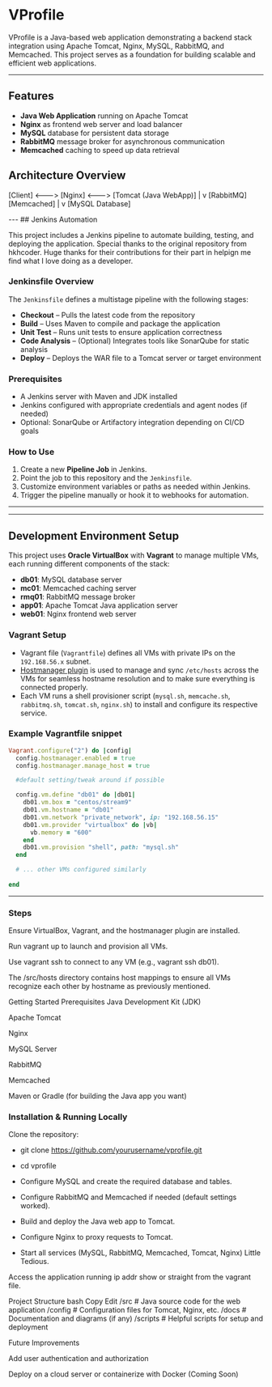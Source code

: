 # VProfile

VProfile is a Java-based web application demonstrating a backend stack integration using Apache Tomcat, Nginx, MySQL, RabbitMQ, and Memcached. This project serves as a foundation for building scalable and efficient web applications.

---

## Features

- **Java Web Application** running on Apache Tomcat  
- **Nginx** as frontend web server and load balancer  
- **MySQL** database for persistent data storage  
- **RabbitMQ** message broker for asynchronous communication  
- **Memcached** caching to speed up data retrieval  



## Architecture Overview

[Client] <---> [Nginx] <---> [Tomcat (Java WebApp)]
|
v
[RabbitMQ] [Memcached]
|
v
[MySQL Database]

--- ## Jenkins Automation

This project includes a Jenkins pipeline to automate building, testing, and deploying the application.
Special thanks to the original repository from hkhcoder. Huge thanks for their contributions for their part in helpign me find what I love doing as a developer.

### Jenkinsfile Overview

The `Jenkinsfile` defines a multistage pipeline with the following stages:

- **Checkout** – Pulls the latest code from the repository  
- **Build** – Uses Maven to compile and package the application  
- **Unit Test** – Runs unit tests to ensure application correctness  
- **Code Analysis** – (Optional) Integrates tools like SonarQube for static analysis  
- **Deploy** – Deploys the WAR file to a Tomcat server or target environment  

### Prerequisites

- A Jenkins server with Maven and JDK installed  
- Jenkins configured with appropriate credentials and agent nodes (if needed)  
- Optional: SonarQube or Artifactory integration depending on CI/CD goals  

### How to Use

1. Create a new **Pipeline Job** in Jenkins.  
2. Point the job to this repository and the `Jenkinsfile`.  
3. Customize environment variables or paths as needed within Jenkins.  
4. Trigger the pipeline manually or hook it to webhooks for automation.

---




---

## Development Environment Setup

This project uses **Oracle VirtualBox** with **Vagrant** to manage multiple VMs, each running different components of the stack:

- **db01**: MySQL database server  
- **mc01**: Memcached caching server  
- **rmq01**: RabbitMQ message broker  
- **app01**: Apache Tomcat Java application server  
- **web01**: Nginx frontend web server  

### Vagrant Setup

- Vagrant file (`Vagrantfile`) defines all VMs with private IPs on the `192.168.56.x` subnet.  
- [Hostmanager plugin](https://github.com/devopsgroup-io/vagrant-hostmanager) is used to manage and sync `/etc/hosts` across the VMs for seamless hostname resolution and to make sure everything is connected properly.  
- Each VM runs a shell provisioner script (`mysql.sh`, `memcache.sh`, `rabbitmq.sh`, `tomcat.sh`, `nginx.sh`) to install and configure its respective service.

### Example Vagrantfile snippet

```ruby
Vagrant.configure("2") do |config|
  config.hostmanager.enabled = true
  config.hostmanager.manage_host = true

  #default setting/tweak around if possible

  config.vm.define "db01" do |db01|
    db01.vm.box = "centos/stream9"
    db01.vm.hostname = "db01"
    db01.vm.network "private_network", ip: "192.168.56.15"
    db01.vm.provider "virtualbox" do |vb|
      vb.memory = "600"
    end
    db01.vm.provision "shell", path: "mysql.sh"
  end

  # ... other VMs configured similarly
  
end
```
---
### Steps

Ensure VirtualBox, Vagrant, and the hostmanager plugin are installed.

Run vagrant up to launch and provision all VMs.

Use vagrant ssh <vm-name> to connect to any VM (e.g., vagrant ssh db01).

The /src/hosts directory contains host mappings to ensure all VMs recognize each other by hostname as previously mentioned.

Getting Started
Prerequisites
Java Development Kit (JDK)

Apache Tomcat

Nginx

MySQL Server

RabbitMQ

Memcached

Maven or Gradle (for building the Java app you want)

### Installation & Running Locally
Clone the repository:

- git clone https://github.com/yourusername/vprofile.git
- cd vprofile
- Configure MySQL and create the required database and tables.

- Configure RabbitMQ and Memcached if needed (default settings worked).

- Build and deploy the Java web app to Tomcat.

- Configure Nginx to proxy requests to Tomcat.

- Start all services (MySQL, RabbitMQ, Memcached, Tomcat, Nginx) Little Tedious.

Access the application running ip addr show or straight from the vagrant file.

Project Structure
bash
Copy
Edit
/src          # Java source code for the web application
/config       # Configuration files for Tomcat, Nginx, etc.
/docs         # Documentation and diagrams (if any)
/scripts      # Helpful scripts for setup and deployment


Future Improvements

Add user authentication and authorization

Deploy on a cloud server or containerize with Docker (Coming Soon)
